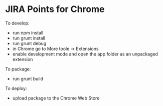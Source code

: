 # JIRA Points for Chrome

To develop:
* run npm install
* run grunt install
* run grunt debug
* in Chrome go to More toole -> Extensions
* enable development mode and open the app folder as an unpackaged extension

To package:
* run grunt build

To deploy:
* upload package to the Chrome Web Store

